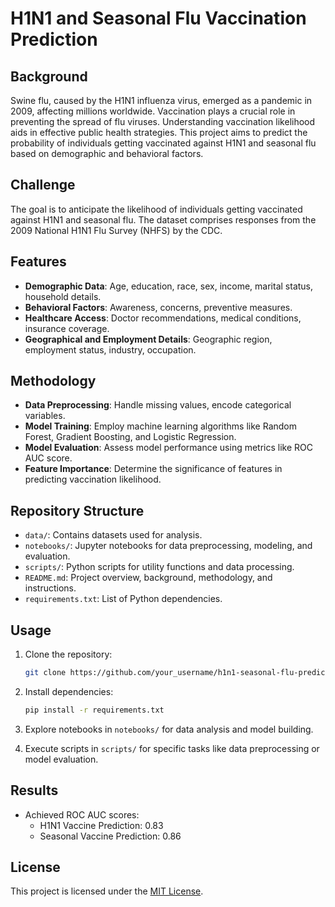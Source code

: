 # H1N1 and Seasonal Flu Vaccination Prediction



## Background

Swine flu, caused by the H1N1 influenza virus, emerged as a pandemic in 2009, affecting millions worldwide. Vaccination plays a crucial role in preventing the spread of flu viruses. Understanding vaccination likelihood aids in effective public health strategies. This project aims to predict the probability of individuals getting vaccinated against H1N1 and seasonal flu based on demographic and behavioral factors.

## Challenge

The goal is to anticipate the likelihood of individuals getting vaccinated against H1N1 and seasonal flu. The dataset comprises responses from the 2009 National H1N1 Flu Survey (NHFS) by the CDC.

## Features

- **Demographic Data**: Age, education, race, sex, income, marital status, household details.
- **Behavioral Factors**: Awareness, concerns, preventive measures.
- **Healthcare Access**: Doctor recommendations, medical conditions, insurance coverage.
- **Geographical and Employment Details**: Geographic region, employment status, industry, occupation.

## Methodology

- **Data Preprocessing**: Handle missing values, encode categorical variables.
- **Model Training**: Employ machine learning algorithms like Random Forest, Gradient Boosting, and Logistic Regression.
- **Model Evaluation**: Assess model performance using metrics like ROC AUC score.
- **Feature Importance**: Determine the significance of features in predicting vaccination likelihood.

## Repository Structure

- `data/`: Contains datasets used for analysis.
- `notebooks/`: Jupyter notebooks for data preprocessing, modeling, and evaluation.
- `scripts/`: Python scripts for utility functions and data processing.
- `README.md`: Project overview, background, methodology, and instructions.
- `requirements.txt`: List of Python dependencies.

## Usage

1. Clone the repository:

   ```bash
   git clone https://github.com/your_username/h1n1-seasonal-flu-prediction.git
   ```

2. Install dependencies:

   ```bash
   pip install -r requirements.txt
   ```

3. Explore notebooks in `notebooks/` for data analysis and model building.

4. Execute scripts in `scripts/` for specific tasks like data preprocessing or model evaluation.

## Results

- Achieved ROC AUC scores:
  - H1N1 Vaccine Prediction: 0.83
  - Seasonal Vaccine Prediction: 0.86


## License

This project is licensed under the [MIT License](LICENSE).

